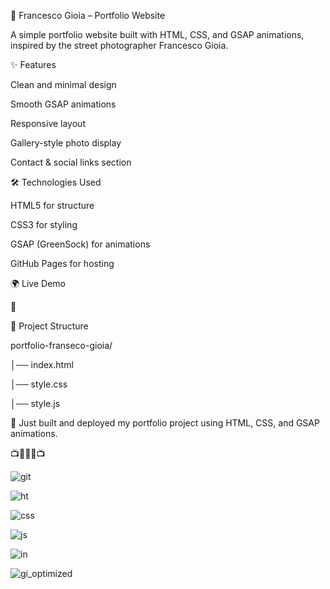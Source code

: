 📸 Francesco Gioia – Portfolio Website

A simple portfolio website built with HTML, CSS, and GSAP animations, inspired by the street photographer Francesco Gioia.

✨ Features

Clean and minimal design

Smooth GSAP animations

Responsive layout

Gallery-style photo display

Contact & social links section

🛠️ Technologies Used

HTML5 for structure

CSS3 for styling

GSAP (GreenSock) for animations

GitHub Pages for hosting

🌍 Live Demo

🔗

📂 Project Structure

portfolio-franseco-gioia/

│── index.html

│── style.css

│── style.js


🚀 Just built and deployed my portfolio project using HTML, CSS, and GSAP animations.

📺🌷🌷🌷📺

![git](https://github.com/user-attachments/assets/adfdfd34-9591-468c-b508-7b2a51718216)

![ht](https://github.com/user-attachments/assets/1bb216b9-5d37-4f93-8b0d-da6dab1585a0)

![css](https://github.com/user-attachments/assets/c3e2cccd-422d-480a-8078-ca7f78f838f7)

![js](https://github.com/user-attachments/assets/e186d6c9-f768-466a-baf3-bf086ebbc103)

![in](https://github.com/user-attachments/assets/5e126447-0db1-425b-97ee-edd886347d53)

![gi_optimized](https://github.com/user-attachments/assets/597d51c2-dbe9-4cd6-8a90-31f35f680804)






